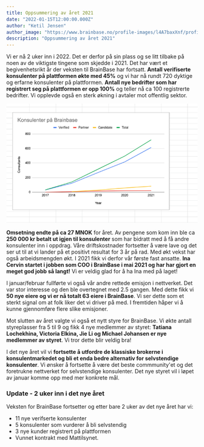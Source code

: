 ```yaml
---
title: Oppsummering av året 2021
date: "2022-01-15T12:00:00.000Z"
author: "Ketil Jensen"
author_image: "https://www.brainbase.no/profile-images/l4A7baxXnf/profilePicture.jpg"
description: "Oppsummering av året 2021"
---
```


Vi er nå 2 uker inn i 2022. Det er derfor på sin plass og se litt tilbake på noen av de viktigste tingene som skjedde i 2021. Det har vært et begivenhetsrikt år der veksten til BrainBase har fortsatt. **Antall verifiserte konsulenter på plattformen økte med 45%** og vi har nå rundt 720 dyktige og erfarne konsulenter på plattformen. **Antall nye bedrifter som har registrert seg på plattformen er opp 100%** og teller nå ca 100 registrerte bedrifter. Vi opplevde også en sterk økning i avtaler mot offentlig sektor.

![Konsulentvekst for BrainBase nettverket](./BB-vekst.png)

**Omsetning endte på ca 27 MNOK** for året. Av pengene som kom inn ble ca **250 000 kr betalt ut igjen til konsulenter** som har bidratt med å få andre konsulenter inn i oppdrag. Våre driftskostnader fortsetter å være lave og det ser ut til at vi lander på et positivt resultat for 3 år på rad. Med økt vekst har også arbeidsmengden økt. I 2021 fikk vi derfor vår første fast ansatte. **Ina Cervin startet i jobben som COO i BrainBase i mai 2021 og har har gjort en meget god jobb så langt!** Vi er veldig glad for å ha Ina med på laget!

I januar/februar fullførte vi også vår andre rettede emisjon i nettverket. Det var stor interesse og den ble overtegnet med 2.5 gangen. Med dette fikk vi **50 nye eiere og vi er nå totalt 63 eiere i BrainBase**. Vi ser dette som et sterkt signal om at folk liker det vi driver på med. I fremtiden håper vi å kunne gjennomføre flere slike emisjoner.

Mot slutten av året valgte vi også et nytt styre for BrainBase. Vi økte antall styreplasser fra 5 til 9 og fikk 4 nye medlemmer av styret: **Tatiana Lochekhina, Victoria Elkina, Jie Li og Michael Johansen er nye medlemmer av styret**. Vi tror dette blir veldig bra!

I det nye året vil vi **fortsette å utfordre de klassiske brokerne i konsulentmarkedet og bli et enda bedre alternativ for selvstendige konsulenter**. Vi ønsker å fortsette å være det beste commmunity'et og det foretrukne nettverket for selvstendige konsulenter. Det nye styret vil i løpet av januar komme opp med mer konkrete mål. 

### Update - 2 uker inn i det nye året
Veksten for BrainBase fortsetter og etter bare 2 uker av det nye året har vi:

* 11 nye verifserte konsulenter
* 5 konsulenter som vurderer å bli selvstendig
* 3 nye kunder registrert på plattformen
* Vunnet kontrakt med Mattilsynet.